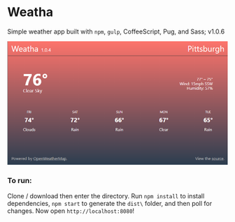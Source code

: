 # Weatha
Simple weather app built with `npm`, `gulp`, CoffeeScript, Pug, and Sass; v1.0.6

![](screenshot.png)

### To run:
Clone / download then enter the directory. Run `npm install` to install dependencies, `npm start` to generate the `dist\` folder, and then poll for changes. Now open `http://localhost:8080`!
